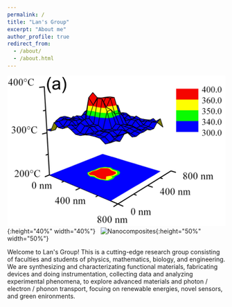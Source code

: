 ```yaml
---
permalink: /
title: "Lan's Group"
excerpt: "About me"
author_profile: true
redirect_from: 
  - /about/
  - /about.html
---
```


![2D thermosensors](./images/Thermometers.png){:height="40%" width="40%"} &nbsp; ![Nanocomposites](./images/FigLan2010AFM_coverpicture.png){:height="50%" width="50%"}  


Welcome to Lan's Group! This is a cutting-edge research group consisting of faculties and students of physics, mathematics, biology, and engineering.  We are synthesizing and characterizating functional materials, fabricating devices and doing instrumentation, collecting data and analyzing experimental phenomena, to explore advanced materials and photon / electron / phonon transport, focuing on renewable energies, novel sensors, and green enironments. 
